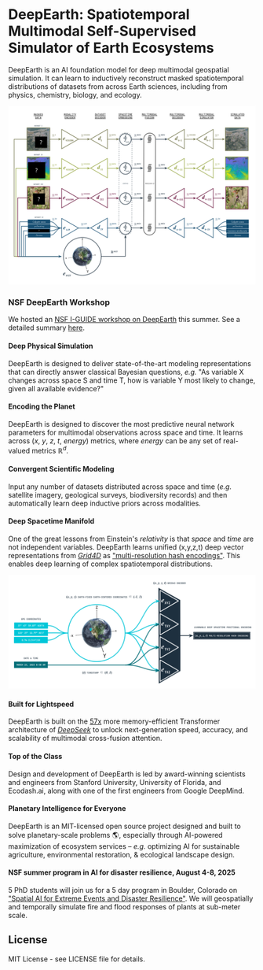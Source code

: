 # DeepEarth: Spatiotemporal Multimodal Self-Supervised Simulator of Earth Ecosystems

DeepEarth is an AI foundation model for deep multimodal geospatial simulation.  It can learn to inductively reconstruct masked spatiotemporal distributions of datasets from across Earth sciences, including from physics, chemistry, biology, and ecology.  

![DeepEarth v.0.01 preview of architecture](https://github.com/legel/deepearth/blob/main/docs/deepearth_inductive_simulator.png)

### NSF DeepEarth Workshop
We hosted an [NSF I-GUIDE workshop on DeepEarth](https://i-guide.io/forum/forum-2025/workshops/) this summer.  See a detailed summary [here](https://github.com/legel/deepearth/blob/main/docs/deepearth_workshop.pdf).  

#### Deep Physical Simulation  
DeepEarth is designed to deliver state-of-the-art modeling representations that can directly answer classical Bayesian questions, _e.g._ "As variable X changes across space S and time T, how is variable Y most likely to change, given all available evidence?"

#### Encoding the Planet
 DeepEarth is designed to discover the most predictive neural network parameters for multimodal observations across space and time.  It learns across (_x_, _y_, _z_, _t_, _energy_) metrics, where _energy_ can be any set of real-valued metrics ℝ<sup><em>d</em></sup>.  

#### Convergent Scientific Modeling 
Input any number of datasets distributed across space and time (_e.g._  satellite imagery, geological surveys, biodiversity records) and then automatically learn deep inductive priors across modalities.  

#### Deep Spacetime Manifold
One of the great lessons from Einstein's _relativity_ is that _space_ and _time_ are not independent variables.  DeepEarth learns unified (x,y,z,t) deep vector representations from _[Grid4D](https://github.com/JiaweiXu8/Grid4D/tree/main)_ as ["multi-resolution hash encodings"](https://graphics.stanford.edu/courses/cs348n-22-winter/LectureSlides/FinalSlides/ING.pdf).  This enables deep learning of complex spatiotemporal distributions.

![DeepEarth Grid4D spacetime encoding](https://github.com/legel/deepearth/blob/main/docs/deepearth_spacetime_encoder.png) 

#### Built for Lightspeed 
 DeepEarth is built on the [57x](https://www.youtube.com/watch?v=0VLAoVGf_74&ab_channel=WelchLabs) more memory-efficient Transformer architecture of _[DeepSeek](https://github.com/deepseek-ai/DeepSeek-V3)_ to unlock next-generation speed, accuracy, and scalability of multimodal cross-fusion attention.

#### Top of the Class
Design and development of DeepEarth is led by award-winning scientists and engineers from Stanford University, University of Florida, and Ecodash.ai, along with one of the first engineers from Google DeepMind.  

#### Planetary Intelligence for Everyone
DeepEarth is an MIT-licensed open source project designed and built to solve planetary-scale problems 🌎, especially through AI-powered maximization of ecosystem services – _e.g._ optimizing AI for sustainable agriculture, environmental restoration, & ecological landscape design.

#### NSF summer program in AI for disaster resilience, August 4-8, 2025
5 PhD students will join us for a 5 day program in Boulder, Colorado on ["Spatial AI for Extreme Events and Disaster Resilience"](https://i-guide.io/summer-school/summer-school-2025/).  We will geospatially and temporally simulate fire and flood responses of plants at sub-meter scale.

## License

MIT License - see LICENSE file for details.
